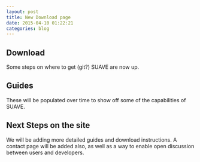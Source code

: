 ```yaml
---
layout: post
title: New Download page
date: 2015-04-10 01:22:21
categories: blog
---
```


## Download

Some steps on where to get (git?) SUAVE are now up.

## Guides

These will be populated over time to show off some of the capabilities of SUAVE.


## Next Steps on the site
We will be adding more detailed guides and download instructions. A contact page will be added also, as well as a way to enable open discussion between users and developers.

